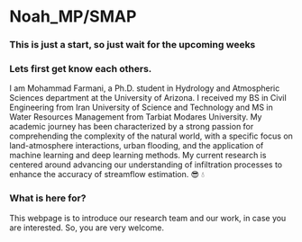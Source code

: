 # Noah_MP/SMAP
### This is just a start, so just wait for the upcoming weeks

### Lets first get know each others.
I am Mohammad Farmani, a Ph.D. student in Hydrology and Atmospheric Sciences department at the University of Arizona. I received my BS in Civil Engineering from Iran University of Science and Technology and MS in Water Resources Management from Tarbiat Modares University. My academic journey has been characterized by a strong passion for comprehending the complexity of the natural world, with a specific focus on land-atmosphere interactions, urban flooding, and the application of machine learning and deep learning methods. My current research is centered around advancing our understanding of infiltration processes to enhance the accuracy of streamflow estimation. 😎 💧
### What is here for? 
This webpage is to introduce our research team and our work, in case you are interested. So, you are very welcome.
